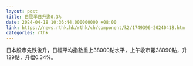 ```yaml
---
layout: post
title: 日股半日升逾0.3%
date: 2024-04-18 10:36:44.000000000 +08:00
link: https://news.rthk.hk/rthk/ch/component/k2/1749396-20240418.htm
categories: rthk
---
```


日本股市先跌後升，日經平均指數重上38000點水平，上午收市報38090點，升129點，升幅0.34%。
